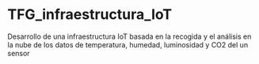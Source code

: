 # TFG_infraestructura_IoT
Desarrollo de una infraestructura IoT basada en la recogida y el análisis en la nube de los datos de temperatura, humedad, luminosidad y CO2 del un sensor
